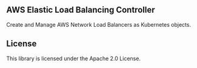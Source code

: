 ## AWS Elastic Load Balancing Controller

Create and Manage AWS Network Load Balancers as Kubernetes objects.

## License

This library is licensed under the Apache 2.0 License. 
